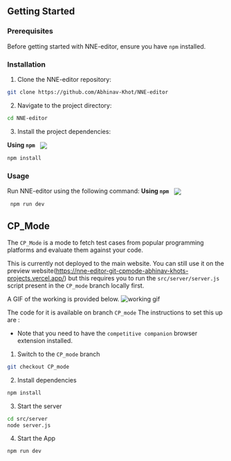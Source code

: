 
##  Getting Started


###  Prerequisites

Before getting started with NNE-editor, ensure you have `npm` installed.

###  Installation


1. Clone the NNE-editor repository:
```sh
git clone https://github.com/Abhinav-Khot/NNE-editor
```

2. Navigate to the project directory:
```sh
cd NNE-editor
```

3. Install the project dependencies:


**Using `npm`** &nbsp; [<img align="center" src="https://img.shields.io/badge/npm-CB3837.svg?style={badge_style}&logo=npm&logoColor=white" />](https://www.npmjs.com/)

```sh
npm install
```




###  Usage
Run NNE-editor using the following command:
**Using `npm`** &nbsp; [<img align="center" src="https://img.shields.io/badge/npm-CB3837.svg?style={badge_style}&logo=npm&logoColor=white" />](https://www.npmjs.com/)

```sh
 npm run dev
```

## CP_Mode

The `CP_Mode` is a mode to fetch test cases from popular programming platforms and evaluate them against your code.

This is currently not deployed to the main website.
You can still use it on the preview website(https://nne-editor-git-cpmode-abhinav-khots-projects.vercel.app/) but this requires you to run the `src/server/server.js` script present in the `CP_mode` branch locally first.



A GIF of the working is provided below.
![working gif](https://github.com/user-attachments/assets/c250620a-a8c4-46f7-9a15-136f0b8a28b7)

The code for it is available on branch `CP_mode` The instructions to set this up are :
- Note that you need to have the `competitive companion` browser extension installed.

1. Switch to the `CP_mode` branch
```sh
git checkout CP_mode
```

2. Install dependencies
```sh
npm install
```
3. Start the server
```sh
cd src/server
node server.js
```

4. Start the App
```sh
npm run dev
```
